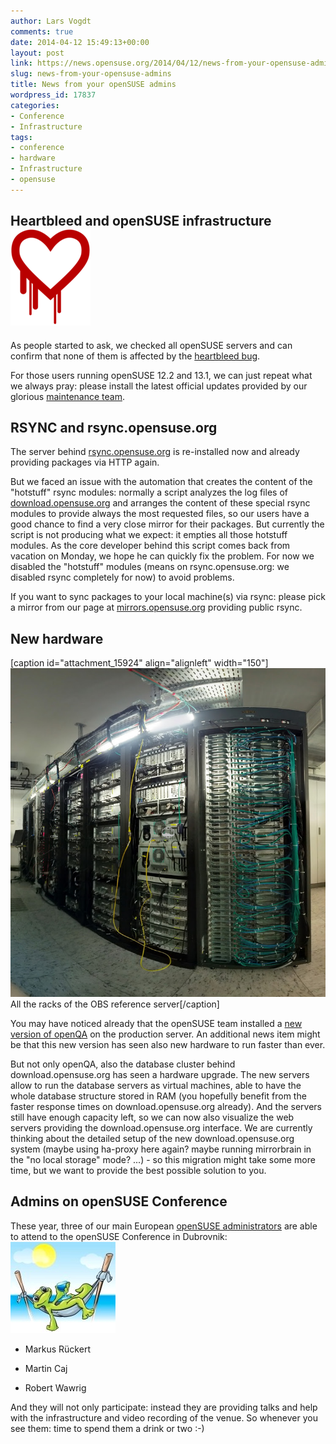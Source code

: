 ```yaml
---
author: Lars Vogdt
comments: true
date: 2014-04-12 15:49:13+00:00
layout: post
link: https://news.opensuse.org/2014/04/12/news-from-your-opensuse-admins/
slug: news-from-your-opensuse-admins
title: News from your openSUSE admins
wordpress_id: 17837
categories:
- Conference
- Infrastructure
tags:
- conference
- hardware
- Infrastructure
- opensuse
---
```


## Heartbleed and openSUSE infrastructure[![Heartbleed Logo](/wp-content/uploads/2014/04/heartbleed.png)](http://heartbleed.com/)


As people started to ask, we checked all openSUSE servers and can confirm that none of them is affected by the [heartbleed bug](http://heartbleed.com/).

For those users running openSUSE 12.2 and 13.1, we can just repeat what we always pray: please install the latest official updates provided by our glorious [maintenance team](https://en.opensuse.org/openSUSE:Maintenance_team).


## RSYNC and rsync.opensuse.org


The server behind [rsync.opensuse.org](http://rsync.opensuse.org) is re-installed now and already providing packages via HTTP again.

But we faced an issue with the automation that creates the content of the "hotstuff" rsync modules: normally a script analyzes the log files of [download.opensuse.org](http://download.opensuse.org/) and arranges the content of these special rsync modules to provide always the most requested files, so our users have a good chance to find a very close mirror for their packages. But currently the script is not producing what we expect: it empties all those hotstuff modules. As the core developer behind this script comes back from vacation on Monday, we hope he can quickly fix the problem. For now we disabled the "hotstuff" modules (means on rsync.opensuse.org: we disabled rsync completely for now) to avoid problems.

If you want to sync packages to your local machine(s) via rsync: please pick a mirror from our page at [mirrors.opensuse.org](http://mirrors.opensuse.org) providing public rsync.


## New hardware


[caption id="attachment_15924" align="alignleft" width="150"]![All the racks of the OBS reference server](/wp-content/uploads/2013/04/obs_server.jpg) All the racks of the OBS reference server[/caption]

You may have noticed already that the openSUSE team installed a [new version of openQA](https://news.opensuse.org/2014/04/04/the-new-generation-of-openqa-hits-the-production-server/) on the production server. An additional news item might be that this new version has seen also new hardware to run faster than ever.

But not only openQA, also the database cluster behind download.opensuse.org has seen a hardware upgrade. The new servers allow to run the database servers as virtual machines, able to have the whole database structure stored in RAM (you hopefully benefit from the faster response times on download.opensuse.org already). And the servers still have enough capacity left, so we can now also visualize the web servers providing the download.opensuse.org interface. We are currently thinking about the detailed setup of the new download.opensuse.org system (maybe using ha-proxy here again? maybe running mirrorbrain in the "no local storage" mode? ...) - so this migration might take some more time, but we want to provide the best possible solution to you.


## Admins on openSUSE Conference


These year, three of our main European [openSUSE administrators](http://en.opensuse.org/openSUSE:Services_team) are able to attend to the openSUSE Conference in Dubrovnik:![Geekocamp](/wp-content/uploads/2011/06/Geekocamp.jpg)



	
  * Markus Rückert

	
  * Martin Caj

	
  * Robert Wawrig


And they will not only participate: instead they are providing talks and help with the infrastructure and video recording of the venue. So whenever you see them: time to spend them a drink or two :-)








